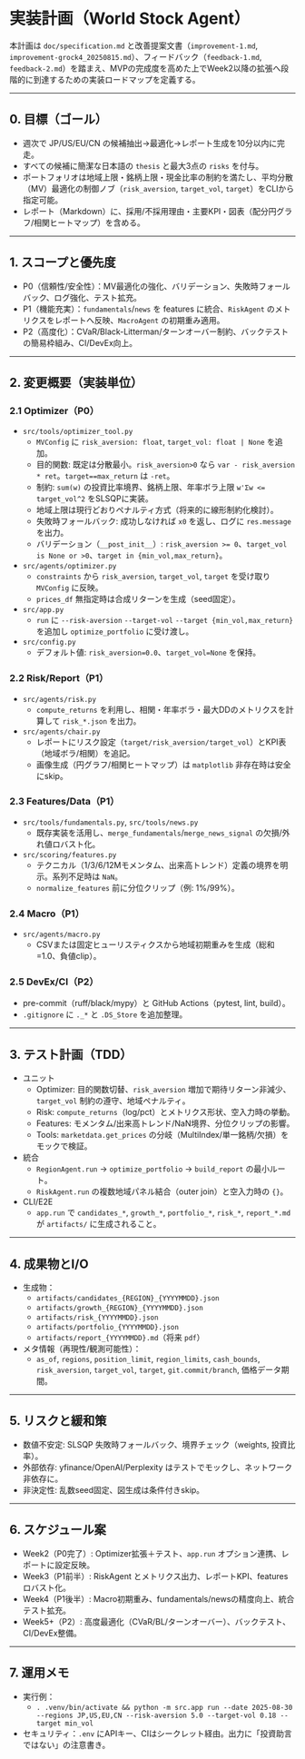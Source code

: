 # 実装計画（World Stock Agent）

本計画は `doc/specification.md` と改善提案文書（`improvement-1.md`, `improvement-grock4_20250815.md`）、フィードバック（`feedback-1.md`, `feedback-2.md`）を踏まえ、MVPの完成度を高めた上でWeek2以降の拡張へ段階的に到達するための実装ロードマップを定義する。

---

## 0. 目標（ゴール）
- 週次で JP/US/EU/CN の候補抽出→最適化→レポート生成を10分以内に完走。
- すべての候補に簡潔な日本語の `thesis` と最大3点の `risks` を付与。
- ポートフォリオは地域上限・銘柄上限・現金比率の制約を満たし、平均分散（MV）最適化の制御ノブ（`risk_aversion`, `target_vol`, `target`）をCLIから指定可能。
- レポート（Markdown）に、採用/不採用理由・主要KPI・図表（配分円グラフ/相関ヒートマップ）を含める。

---

## 1. スコープと優先度
- P0（信頼性/安全性）：MV最適化の強化、バリデーション、失敗時フォールバック、ログ強化、テスト拡充。
- P1（機能充実）：`fundamentals`/`news` を features に統合、`RiskAgent` のメトリクスをレポートへ反映、`MacroAgent` の初期重み適用。
- P2（高度化）：CVaR/Black-Litterman/ターンオーバー制約、バックテストの簡易枠組み、CI/DevEx向上。

---

## 2. 変更概要（実装単位）

### 2.1 Optimizer（P0）
- `src/tools/optimizer_tool.py`
  - `MVConfig` に `risk_aversion: float`, `target_vol: float | None` を追加。
  - 目的関数: 既定は分散最小。`risk_aversion>0` なら `var - risk_aversion * ret`。`target==max_return` は `-ret`。
  - 制約: `sum(w)` の投資比率境界、銘柄上限、年率ボラ上限 `w'Σw <= target_vol^2` をSLSQPに実装。
  - 地域上限は現行どおりペナルティ方式（将来的に線形制約化検討）。
  - 失敗時フォールバック: 成功しなければ `x0` を返し、ログに `res.message` を出力。
  - バリデーション（`__post_init__`）: `risk_aversion >= 0`、`target_vol is None or >0`、`target in {min_vol,max_return}`。
- `src/agents/optimizer.py`
  - `constraints` から `risk_aversion`, `target_vol`, `target` を受け取り `MVConfig` に反映。
  - `prices_df` 無指定時は合成リターンを生成（seed固定）。
- `src/app.py`
  - `run` に `--risk-aversion` `--target-vol` `--target {min_vol,max_return}` を追加し `optimize_portfolio` に受け渡し。
- `src/config.py`
  - デフォルト値: `risk_aversion=0.0`、`target_vol=None` を保持。

### 2.2 Risk/Report（P1）
- `src/agents/risk.py`
  - `compute_returns` を利用し、相関・年率ボラ・最大DDのメトリクスを計算して `risk_*.json` を出力。
- `src/agents/chair.py`
  - レポートにリスク設定（`target/risk_aversion/target_vol`）とKPI表（地域ボラ/相関）を追記。
  - 画像生成（円グラフ/相関ヒートマップ）は `matplotlib` 非存在時は安全にskip。

### 2.3 Features/Data（P1）
- `src/tools/fundamentals.py`, `src/tools/news.py`
  - 既存実装を活用し、`merge_fundamentals`/`merge_news_signal` の欠損/外れ値ロバスト化。
- `src/scoring/features.py`
  - テクニカル（1/3/6/12Mモメンタム、出来高トレンド）定義の境界を明示。系列不足時は `NaN`。
  - `normalize_features` 前に分位クリップ（例: 1%/99%）。

### 2.4 Macro（P1）
- `src/agents/macro.py`
  - CSVまたは固定ヒューリスティクスから地域初期重みを生成（総和=1.0、負値clip）。

### 2.5 DevEx/CI（P2）
- pre-commit（ruff/black/mypy）と GitHub Actions（pytest, lint, build）。
- `.gitignore` に `._*` と `.DS_Store` を追加整理。

---

## 3. テスト計画（TDD）
- ユニット
  - Optimizer: 目的関数切替、`risk_aversion` 増加で期待リターン非減少、`target_vol` 制約の遵守、地域ペナルティ。
  - Risk: `compute_returns`（log/pct）とメトリクス形状、空入力時の挙動。
  - Features: モメンタム/出来高トレンド/NaN境界、分位クリップの影響。
  - Tools: `marketdata.get_prices` の分岐（MultiIndex/単一銘柄/欠損）をモックで検証。
- 統合
  - `RegionAgent.run` → `optimize_portfolio` → `build_report` の最小ルート。
  - `RiskAgent.run` の複数地域パネル結合（outer join）と空入力時の `{}`。
- CLI/E2E
  - `app.run` で `candidates_*`, `growth_*`, `portfolio_*`, `risk_*`, `report_*.md` が `artifacts/` に生成されること。

---

## 4. 成果物とI/O
- 生成物：
  - `artifacts/candidates_{REGION}_{YYYYMMDD}.json`
  - `artifacts/growth_{REGION}_{YYYYMMDD}.json`
  - `artifacts/risk_{YYYYMMDD}.json`
  - `artifacts/portfolio_{YYYYMMDD}.json`
  - `artifacts/report_{YYYYMMDD}.md`（将来 `pdf`）
- メタ情報（再現性/観測可能性）：
  - `as_of`, `regions`, `position_limit`, `region_limits`, `cash_bounds`, `risk_aversion`, `target_vol`, `target`, `git.commit/branch`, 価格データ期間。

---

## 5. リスクと緩和策
- 数値不安定: SLSQP 失敗時フォールバック、境界チェック（weights, 投資比率）。
- 外部依存: yfinance/OpenAI/Perplexity はテストでモックし、ネットワーク非依存に。
- 非決定性: 乱数seed固定、図生成は条件付きskip。

---

## 6. スケジュール案
- Week2（P0完了）: Optimizer拡張＋テスト、`app.run` オプション連携、レポートに設定反映。
- Week3（P1前半）: RiskAgent とメトリクス出力、レポートKPI、featuresロバスト化。
- Week4（P1後半）: Macro初期重み、fundamentals/newsの精度向上、統合テスト拡充。
- Week5+（P2）: 高度最適化（CVaR/BL/ターンオーバー）、バックテスト、CI/DevEx整備。

---

## 7. 運用メモ
- 実行例：
  - `. .venv/bin/activate && python -m src.app run --date 2025-08-30 --regions JP,US,EU,CN --risk-aversion 5.0 --target-vol 0.18 --target min_vol`
- セキュリティ：`.env` にAPIキー、CIはシークレット経由。出力に「投資助言ではない」の注意書き。
